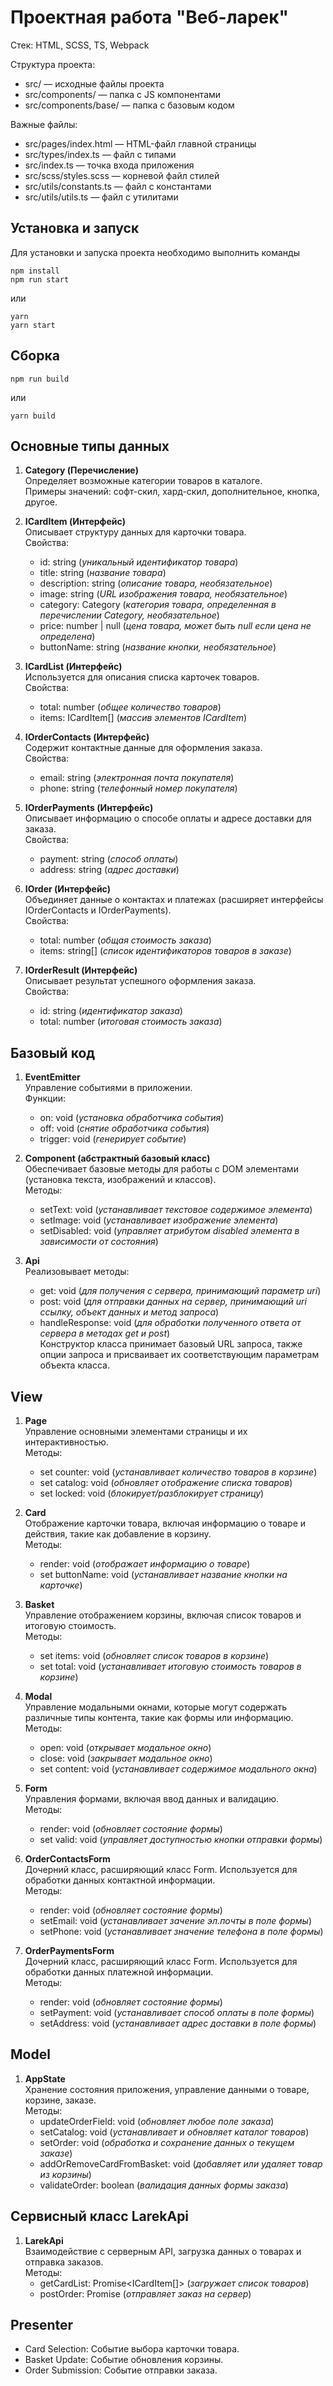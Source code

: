 # Проектная работа "Веб-ларек"

Стек: HTML, SCSS, TS, Webpack

Структура проекта:
- src/ — исходные файлы проекта
- src/components/ — папка с JS компонентами
- src/components/base/ — папка с базовым кодом

Важные файлы:
- src/pages/index.html — HTML-файл главной страницы
- src/types/index.ts — файл с типами
- src/index.ts — точка входа приложения
- src/scss/styles.scss — корневой файл стилей
- src/utils/constants.ts — файл с константами
- src/utils/utils.ts — файл с утилитами

## Установка и запуск
Для установки и запуска проекта необходимо выполнить команды

```
npm install
npm run start
```

или

```
yarn
yarn start
```
## Сборка

```
npm run build
```

или

```
yarn build
```

## Основные типы данных

1. **Category (Перечисление)**  
Определяет возможные категории товаров в каталоге.  
Примеры значений: софт-скил, хард-скил, дополнительное, кнопка, другое.


2. **ICardItem (Интерфейс)**  
Описывает структуру данных для карточки товара.  
Свойства:
   - id: string (*уникальный идентификатор товара*)
   - title: string (*название товара*)
   - description: string (*описание товара, необязательное*)
   - image: string (*URL изображения товара, необязательное*)
   - category: Category (*категория товара, определенная в перечислении Category, необязательное*)
   - price: number | null (*цена товара, может быть null если цена не определена*)
   - buttonName: string (*название кнопки, необязательное*)


3. **ICardList (Интерфейс)**  
Используется для описания списка карточек товаров.  
Свойства:
   - total: number (*общее количество товаров*)
   - items: ICardItem[] (*массив элементов ICardItem*)


4. **IOrderContacts (Интерфейс)**  
Содержит контактные данные для оформления заказа.  
Свойства:
   - email: string (*электронная почта покупателя*)
   - phone: string (*телефонный номер покупателя*)


5. **IOrderPayments (Интерфейс)**  
Описывает информацию о способе оплаты и адресе доставки для заказа.  
Свойства:
   - payment: string (*способ оплаты*)
   - address: string (*адрес доставки*)


6. **IOrder (Интерфейс)**  
Объединяет данные о контактах и платежах (расширяет интерфейсы IOrderContacts и IOrderPayments).  
Свойства:
   - total: number (*общая стоимость заказа*)
   - items: string[] (*список идентификаторов товаров в заказе*)


7. **IOrderResult (Интерфейс)**  
Описывает результат успешного оформления заказа.  
Свойства:
   - id: string (*идентификатор заказа*)
   - total: number (*итоговая стоимость заказа*)



## Базовый код

1. **EventEmitter**  
Управление событиями в приложении.  
Функции:
   - on: void (*установка обработчика события*)
   - off: void (*снятие обработчика события*)
   - trigger: void (*генерирует событие*)


2. **Component<T> (абстрактный базовый класс)**  
Обеспечивает базовые методы для работы с DOM элементами (установка текста, изображений и классов).  
Методы:
   - setText: void (*устанавливает текстовое содержимое элемента*)
   - setImage: void (*устанавливает изображение элемента*)
   - setDisabled: void (*управляет атрибутом disabled элемента в зависимости от состояния*)


3. **Api**  
Реализовывает методы:
   - get: void (*для получения с сервера, принимающий параметр uri*)
   - post: void (*для отправки данных на сервер, принимающий uri ссылку, объект данных и метод запроса*)
   - handleResponse: void (*для обработки полученного ответа от сервера в методах get и post*)  
Конструктор класса принимает базовый URL запроса, также опции запроса и присваивает их соответствующим параметрам объекта класса.



## View

1. **Page**  
Управление основными элементами страницы и их интерактивностью.  
Методы:
   - set counter: void (*устанавливает количество товаров в корзине*)
   - set catalog: void (*обновляет отображение списка товаров*)
   - set locked: void (*блокирует/разблокирует страницу*)


2. **Card**  
Отображение карточки товара, включая информацию о товаре и действия, такие как добавление в корзину.  
Методы:
   - render: void (*отображает информацию о товаре*)
   - set buttonName: void (*устанавливает название кнопки на карточке*)


3. **Basket**  
Управление отображением корзины, включая список товаров и итоговую стоимость.  
Методы:
   - set items: void (*обновляет список товаров в корзине*)
   - set total: void (*устанавливает итоговую стоимость товаров в корзине*)


4. **Modal**  
Управление модальными окнами, которые могут содержать различные типы контента, такие как формы или информацию.  
Методы:
   - open: void (*открывает модальное окно*)
   - close: void (*закрывает модальное окно*)
   - set content: void (*устанавливает содержимое модального окна*)


5. **Form<T>**  
Управления формами, включая ввод данных и валидацию.  
Методы:
   - render: void (*обновляет состояние формы*)
   - set valid: void (*управляет доступностью кнопки отправки формы*)


6. **OrderContactsForm**  
Дочерний класс, расширяющий класс Form. Используется для обработки данных контактной информации.  
Методы:
   - render: void (*обновляет состояние формы*)
   - setEmail: void (*устанавливает зачение эл.почты в поле формы*)
   - setPhone: void (*устанавливает значение телефона в поле формы*)


7. **OrderPaymentsForm**  
Дочерний класс, расширяющий класс Form. Используется для обработки данных платежной информации.  
Методы:
   - render: void (*обновляет состояние формы*)
   - setPayment: void (*устанавливает способ оплаты в поле формы*)
   - setAddress: void (*устанавливает адрес доставки в поле формы*)



## Model

1. **AppState**  
Хранение состояния приложения, управление данными о товаре, корзине, заказе.  
Методы:
   - updateOrderField: void (*обновляет любое поле заказа*)
   - setCatalog: void (*устанавливает и обновляет каталог товаров*)
   - setOrder: void (*обработка и сохранение данных о текущем заказе*)
   - addOrRemoveCardFromBasket: void (*добавляет или удаляет товар из корзины*)
   - validateOrder: boolean (*валидация данных формы заказа*)



## Сервисный класс LarekApi

1. **LarekApi**  
Взаимодействие с серверным API, загрузка данных о товарах и отправка заказов.  
Методы:
   - getCardList: Promise<ICardItem[]> (*загружает список товаров*)
   - postOrder: Promise<IOrderResult> (*отправляет заказ на сервер*)



## Presenter

- Card Selection: Событие выбора карточки товара.
- Basket Update: Событие обновления корзины.
- Order Submission: Событие отправки заказа.